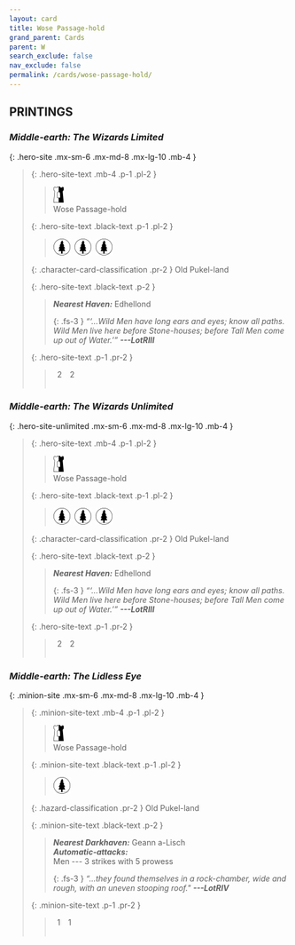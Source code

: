 ```yaml
---
layout: card
title: Wose Passage-hold
grand_parent: Cards
parent: W
search_exclude: false
nav_exclude: false
permalink: /cards/wose-passage-hold/
---
```


## PRINTINGS


### _Middle-earth: The Wizards Limited_

{: .hero-site .mx-sm-6 .mx-md-8 .mx-lg-10 .mb-4 }
> {: .hero-site-text .mb-4 .p-1 .pl-2 }
> > <div class="card-mp"><img src="/assets/images/border-hold.svg"></div>
> > <div class="character-card-name">Wose Passage-hold</div>
>
> {: .hero-site-text .black-text .p-1 .pl-2 }
> > ![](/assets/images/wilderness.svg)&ensp;![](/assets/images/wilderness.svg)&ensp;![](/assets/images/wilderness.svg)
>
> {: .character-card-classification .pr-2 }
> Old Pukel-land
>
> {: .hero-site-text .black-text .p-2 }
> > _**Nearest Haven:**_ Edhellond  
> > 
> > {: .fs-3 } 
> > _“‘...Wild Men have long ears and eyes; know all paths. Wild Men live here before Stone-houses; before Tall Men come up out of Water.’”_ ***---&#65279;LotRIII*** 
> 
> {: .hero-site-text .p-1 .pr-2 }
> > <div class="hero-site-draw"><span class="hero-you-draw">&ensp;2&ensp;</span><span class="hero-opp-draw">&ensp;2&ensp;</span></div>
> > <div class="card-corruption">&nbsp;</div>

### _Middle-earth: The Wizards Unlimited_

{: .hero-site-unlimited .mx-sm-6 .mx-md-8 .mx-lg-10 .mb-4 }
> {: .hero-site-text .mb-4 .p-1 .pl-2 }
> > <div class="card-mp"><img src="/assets/images/border-hold.svg"></div>
> > <div class="character-card-name">Wose Passage-hold</div>
>
> {: .hero-site-text .black-text .p-1 .pl-2 }
> > ![](/assets/images/wilderness.svg)&ensp;![](/assets/images/wilderness.svg)&ensp;![](/assets/images/wilderness.svg)
>
> {: .character-card-classification .pr-2 }
> Old Pukel-land
>
> {: .hero-site-text .black-text .p-2 }
> > _**Nearest Haven:**_ Edhellond  
> > 
> > {: .fs-3 } 
> > _“‘...Wild Men have long ears and eyes; know all paths. Wild Men live here before Stone-houses; before Tall Men come up out of Water.’”_ ***---&#65279;LotRIII*** 
> 
> {: .hero-site-text .p-1 .pr-2 }
> > <div class="hero-site-draw"><span class="hero-you-draw">&ensp;2&ensp;</span><span class="hero-opp-draw">&ensp;2&ensp;</span></div>
> > <div class="card-corruption">&nbsp;</div>

### _Middle-earth: The Lidless Eye_

{: .minion-site .mx-sm-6 .mx-md-8 .mx-lg-10 .mb-4 }
> {: .minion-site-text .mb-4 .p-1 .pl-2 }
> > <div class="card-mp"><img src="/assets/images/border-hold.svg"></div>
> > <div class="card-name">Wose Passage-hold</div>
>
> {: .minion-site-text .black-text .p-1 .pl-2 }
> > ![](/assets/images/wilderness.svg)
>
> {: .hazard-classification .pr-2 }
> Old Pukel-land
>
> {: .minion-site-text .black-text .p-2 }
> > ***Nearest Darkhaven:*** Geann a-Lisch <br>_**Automatic-attacks:**_<br> Men --- 3 strikes with 5 prowess  
> > 
> > {: .fs-3 } 
> > _“...they found themselves in a rock-chamber, wide and rough, with an uneven stooping roof."_ ***---&#65279;LotRIV*** 
> 
> {: .minion-site-text .p-1 .pr-2 }
> > <div class="hero-site-draw"><span class="minion-you-draw">&ensp;1&ensp;</span><span class="minion-opp-draw">&ensp;1&ensp;</span></div>
> > <div class="card-corruption">&nbsp;</div>
